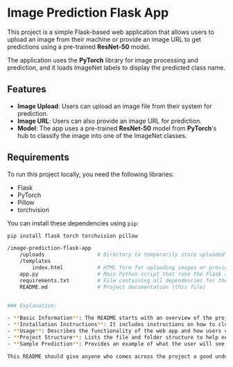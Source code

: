 # Image Prediction Flask App

This project is a simple Flask-based web application that allows users to upload an image from their machine or provide an image URL to get predictions using a pre-trained **ResNet-50** model.

The application uses the **PyTorch** library for image processing and prediction, and it loads ImageNet labels to display the predicted class name.

## Features

- **Image Upload**: Users can upload an image file from their system for prediction.
- **Image URL**: Users can also provide an image URL for prediction.
- **Model**: The app uses a pre-trained **ResNet-50** model from **PyTorch**'s hub to classify the image into one of the ImageNet classes.

## Requirements

To run this project locally, you need the following libraries:

- Flask
- PyTorch
- Pillow
- torchvision

You can install these dependencies using `pip`:

```bash
pip install flask torch torchvision pillow

/image-prediction-flask-app
    /uploads                 # Directory to temporarily store uploaded images
    /templates
        index.html           # HTML form for uploading images or providing URLs
    app.py                   # Main Python script that runs the Flask app
    requirements.txt         # File containing all dependencies for the project
    README.md                # Project documentation (this file)


### Explanation:

- **Basic Information**: The README starts with an overview of the project, its key features, and the libraries required.
- **Installation Instructions**: It includes instructions on how to clone the repository, install dependencies, and run the app.
- **Usage**: Describes the functionality of the web app and how users can interact with it.
- **Project Structure**: Lists the file and folder structure to help new developers understand the organization of the project.
- **Sample Prediction**: Provides an example of what the user will see after uploading the image or providing an image URL.

This README should give anyone who comes across the project a good understanding of its purpose and how to run it locally.
